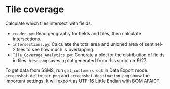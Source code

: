 # Tile coverage

Calculate which tiles intersect with fields.

- `reader.py`: Read geography for fields and tiles, then calculate intersections.
- `intersections.py`: Calculate the total area and unioned area of sentinel-2 tiles to see how much is overlapping.
- `Tile_Coverage_Analytics.py`: Generate a plot for the distribution of fields in tiles. `hist.png` saves a plot generated from this script on 9/27.

To get data from SSMS, run `get_customers.sql` in Data Export mode. `screenshot-delimiter.png` and `screenshot-destination.png` show the important settings.
It will export as UTF-16 Little Endian with BOM AFAICT.
